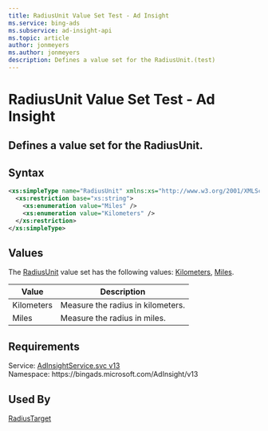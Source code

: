```yaml
---
title: RadiusUnit Value Set Test - Ad Insight
ms.service: bing-ads
ms.subservice: ad-insight-api
ms.topic: article
author: jonmeyers
ms.author: jonmeyers
description: Defines a value set for the RadiusUnit.(test)
---
```

# RadiusUnit Value Set Test - Ad Insight
Defines a value set for the RadiusUnit.
---

## Syntax
```xml
<xs:simpleType name="RadiusUnit" xmlns:xs="http://www.w3.org/2001/XMLSchema">
  <xs:restriction base="xs:string">
    <xs:enumeration value="Miles" />
    <xs:enumeration value="Kilometers" />
  </xs:restriction>
</xs:simpleType>
```

## <a name="values"></a>Values

The [RadiusUnit](radiusunit.md) value set has the following values: [Kilometers](#kilometers), [Miles](#miles).

|Value|Description|
|-----------|---------------|
|<a name="kilometers"></a>Kilometers|Measure the radius in kilometers.|
|<a name="miles"></a>Miles|Measure the radius in miles.|

## Requirements
Service: [AdInsightService.svc v13](https://adinsight.api.bingads.microsoft.com/Api/Advertiser/AdInsight/v13/AdInsightService.svc)  
Namespace: https\://bingads.microsoft.com/AdInsight/v13  

## Used By
[RadiusTarget](radiustarget.md)  
